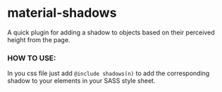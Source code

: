 # material-shadows
A quick plugin for adding a shadow to objects based on their perceived height from the page. 

### HOW TO USE:

In you css file just add
<code>@include shadows(n)</code>
to add the corresponding shadow to your elements in your SASS style sheet.
